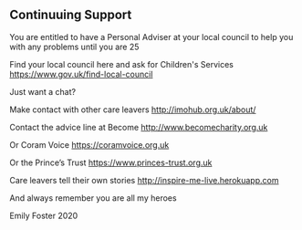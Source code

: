 ## Continuuing Support

You are entitled to have a Personal Adviser at your local council to help you with any problems until you are 25

Find your local council here and ask for Children's Services
https://www.gov.uk/find-local-council


Just want a chat?

Make contact with other care leavers
http://imohub.org.uk/about/


Contact the advice line at Become
http://www.becomecharity.org.uk

Or Coram Voice
https://coramvoice.org.uk

Or the Prince’s Trust
https://www.princes-trust.org.uk

Care leavers tell their own stories
http://inspire-me-live.herokuapp.com


And always remember you are all my heroes

Emily Foster 2020
